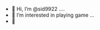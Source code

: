 - 👋 Hi, I’m @sid9922 ....
- 👀 I’m interested in playing game ...
- 👋 

<!---
sid9922/sid9922 is a ✨ special ✨ repository because its `README.md` (this file) appears on your GitHub profile.
You can click the Preview link to take a look at your changes.
--->
